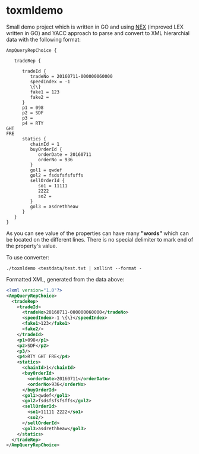 # toxmldemo

Small demo project which is written in GO and using 
[NEX](https://github.com/blynn/nex) (improved LEX written in GO) and YACC approach
to parse and convert to XML hierarchial data with the following format:

```
AmpQueryRepChoice {

   tradeRep {                                   

      tradeId {                                 
         tradeNo = 20160711-000000060000
         speedIndex = -1 
         \{\}
         fake1 = 123
         fake2 =
      }
      p1 = 098
      p2 = SDF
      p3 =
      p4 = RTY 
GHT
FRE
      statics {                                 
         chainId = 1                            
         buyOrderId {                           
            orderDate = 20160711                
            orderNo = 936                       
         }
         gol1 = qwdef
         gol2 = fsdsfsfsfsffs
         sellOrderId {                          
            so1 = 11111                         
            2222
            so2 =                               
         }
         gol3 = asdrethheaw
      }
   }
}
```

As you can see value of the properties can have many **"words"** which can be 
located on the different lines. There is no special delimiter to mark end 
of the property's value.

To use converter:

```
./toxmldemo <testdata/test.txt | xmllint --format -
```


Formatted XML, generated from the data above:

```xml
<?xml version="1.0"?>
<AmpQueryRepChoice>
  <tradeRep>
    <tradeId>
      <tradeNo>20160711-000000060000</tradeNo>
      <speedIndex>-1 \{\}</speedIndex>
      <fake1>123</fake1>
      <fake2/>
    </tradeId>
    <p1>098</p1>
    <p2>SDF</p2>
    <p3/>
    <p4>RTY GHT FRE</p4>
    <statics>
      <chainId>1</chainId>
      <buyOrderId>
        <orderDate>20160711</orderDate>
        <orderNo>936</orderNo>
      </buyOrderId>
      <gol1>qwdef</gol1>
      <gol2>fsdsfsfsfsffs</gol2>
      <sellOrderId>
        <so1>11111 2222</so1>
        <so2/>
      </sellOrderId>
      <gol3>asdrethheaw</gol3>
    </statics>
  </tradeRep>
</AmpQueryRepChoice>

```

